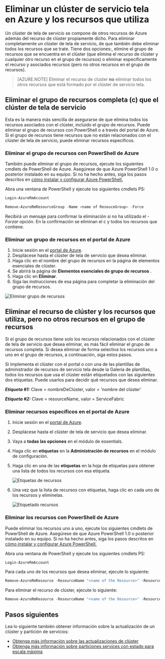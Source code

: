 <properties
   pageTitle="Eliminar un clúster de Azure y sus recursos | Microsoft Azure"
   description="Obtenga información sobre cómo eliminar completamente una estructura de servicio clúster de eliminación de grupo de recursos que contenga el clúster o eliminando selectivamente recursos."
   services="service-fabric"
   documentationCenter=".net"
   authors="ChackDan"
   manager="timlt"
   editor=""/>

<tags
   ms.service="service-fabric"
   ms.devlang="dotnet"
   ms.topic="article"
   ms.tgt_pltfrm="na"
   ms.workload="na"
   ms.date="09/09/2016"
   ms.author="chackdan"/>

# <a name="delete-a-service-fabric-cluster-on-azure-and-the-resources-it-uses"></a>Eliminar un clúster de servicio tela en Azure y los recursos que utiliza

Un clúster de tela de servicio se compone de otros recursos de Azure además del recurso de clúster propiamente dicho. Para eliminar completamente un clúster de tela de servicio, de que también debe eliminar todos los recursos que se trate.
Tiene dos opciones:, elimine el grupo de recursos que se encuentra en el clúster (que elimina el recurso de clúster y cualquier otro recurso en el grupo de recursos) o eliminar específicamente el recurso y asociados recursos (pero no otros recursos en el grupo de recursos).

>[AZURE.NOTE] Eliminar el recurso de clúster **no** eliminar todos los otros recursos que está formado por el clúster de servicio tela.

## <a name="delete-the-entire-resource-group-rg-that-the-service-fabric-cluster-is-in"></a>Eliminar el grupo de recursos completa (c) que el clúster de tela de servicio

Esta es la manera más sencilla de asegurarse de que elimina todos los recursos asociados con el clúster, incluido el grupo de recursos. Puede eliminar el grupo de recursos con PowerShell o a través del portal de Azure. Si el grupo de recursos tiene recursos que no están relacionados con el clúster de tela de servicio, puede eliminar recursos específicos.

### <a name="delete-the-resource-group-using-azure-powershell"></a>Eliminar el grupo de recursos con PowerShell de Azure

También puede eliminar el grupo de recursos, ejecute los siguientes cmdlets de PowerShell de Azure. Asegúrese de que Azure PowerShell 1.0 o posterior instalado en su equipo. Si no ha hecho antes, siga los pasos descritos en [cómo instalar y configurar Azure PowerShell.](../powershell-install-configure.md)

Abra una ventana de PowerShell y ejecute los siguientes cmdlets PS:

```powershell
Login-AzureRmAccount

Remove-AzureRmResourceGroup -Name <name of ResouceGroup> -Force
```

Recibirá un mensaje para confirmar la eliminación si no ha utilizado el *-Forzar* opción. En la confirmación se eliminan el c y todos los recursos que contiene.

### <a name="delete-a-resource-group-in-the-azure-portal"></a>Eliminar un grupo de recursos en el portal de Azure  

1. Inicie sesión en el [portal de Azure](https://portal.azure.com).
2. Desplácese hasta el clúster de tela de servicio que desea eliminar.
3. Haga clic en el nombre del grupo de recursos en la página de elementos esenciales de clúster.
4. Se abrirá la página de **Elementos esenciales de grupo de recursos** .
5. Haga clic en **Eliminar**.
6. Siga las instrucciones de esa página para completar la eliminación del grupo de recursos.

![Eliminar grupo de recursos][ResourceGroupDelete]


## <a name="delete-the-cluster-resource-and-the-resources-it-uses-but-not-other-resources-in-the-resource-group"></a>Eliminar el recurso de clúster y los recursos que utiliza, pero no otros recursos en el grupo de recursos

Si el grupo de recursos tiene solo los recursos relacionados con el clúster de tela de servicio que desea eliminar, es más fácil eliminar el grupo de recursos completa. Si desea eliminar de forma selectiva los recursos uno a uno en el grupo de recursos, a continuación, siga estos pasos.

Si implementa el clúster con el portal o con una de las plantillas de administrador de recursos de servicio tela desde la Galería de plantillas, todos los recursos que usa el clúster están etiquetados con las siguientes dos etiquetas. Puede usarlos para decidir qué recursos que desea eliminar.

***Etiqueta #1:*** Clave = nombreDeClúster, valor = 'nombre del clúster'

***Etiqueta #2:*** Clave = resourceName, valor = ServiceFabric

### <a name="delete-specific-resources-in-the-azure-portal"></a>Eliminar recursos específicos en el portal de Azure

1. Inicie sesión en el [portal de Azure](https://portal.azure.com).
2. Desplácese hasta el clúster de tela de servicio que desea eliminar.
3. Vaya a **todas las opciones** en el módulo de essentials.
4. Haga clic en **etiquetas** en la **Administración de recursos** en el módulo de configuración.
5. Haga clic en una de las **etiquetas** en la hoja de etiquetas para obtener una lista de todos los recursos con esa etiqueta.

    ![Etiquetas de recursos][ResourceTags]

6. Una vez que la lista de recursos con etiquetas, haga clic en cada uno de los recursos y elimínelas.

    ![Etiquetado recursos][TaggedResources]

### <a name="delete-the-resources-using-azure-powershell"></a>Eliminar los recursos con PowerShell de Azure

Puede eliminar los recursos uno a uno, ejecute los siguientes cmdlets de PowerShell de Azure. Asegúrese de que Azure PowerShell 1.0 o posterior instalado en su equipo. Si no ha hecho antes, siga los pasos descritos en [cómo instalar y configurar Azure PowerShell.](../powershell-install-configure.md)

Abra una ventana de PowerShell y ejecute los siguientes cmdlets PS:

```powershell
Login-AzureRmAccount
```
Para cada uno de los recursos que desea eliminar, ejecute lo siguiente:

```powershell
Remove-AzureRmResource -ResourceName "<name of the Resource>" -ResourceType "<Resource Type>" -ResourceGroupName "<name of the resource group>" -Force
```

Para eliminar el recurso de clúster, ejecute lo siguiente:

```powershell
Remove-AzureRmResource -ResourceName "<name of the Resource>" -ResourceType "Microsoft.ServiceFabric/clusters" -ResourceGroupName "<name of the resource group>" -Force
```

## <a name="next-steps"></a>Pasos siguientes
Lea lo siguiente también obtener información sobre la actualización de un clúster y partición de servicios:

- [Obtenga más información sobre las actualizaciones de clúster](service-fabric-cluster-upgrade.md)
- [Obtenga más información sobre particiones services con estado para escala máxima](service-fabric-concepts-partitioning.md)


<!--Image references-->
[ResourceGroupDelete]: ./media/service-fabric-cluster-delete/ResourceGroupDelete.PNG

[ResourceTags]: ./media/service-fabric-cluster-delete/ResourceTags.png

[TaggedResources]: ./media/service-fabric-cluster-delete/TaggedResources.PNG
